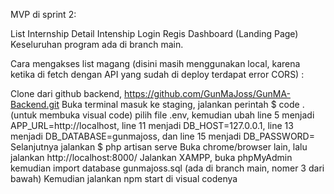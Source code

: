 MVP di sprint 2:

List Internship
Detail Intenship
Login
Regis
Dashboard (Landing Page)
Keseluruhan program ada di branch main.

Cara mengakses list magang (disini masih menggunakan local, karena ketika di fetch dengan API yang sudah di deploy terdapat error CORS) :

Clone dari github backend, https://github.com/GunMaJoss/GunMA-Backend.git
Buka terminal masuk ke staging, jalankan perintah $ code . (untuk membuka visual code) pilih file .env, kemudian ubah line 5 menjadi APP_URL=http://localhost, line 11 menjadi DB_HOST=127.0.0.1, line 13 menjadi DB_DATABASE=gunmajoss, dan line 15 menjadi DB_PASSWORD=
Selanjutnya jalankan $ php artisan serve
Buka chrome/browser lain, lalu jalankan http://localhost:8000/
Jalankan XAMPP, buka phpMyAdmin kemudian import database gunmajoss.sql (ada di branch main, nomer 3 dari bawah)
Kemudian jalankan npm start di visual codenya